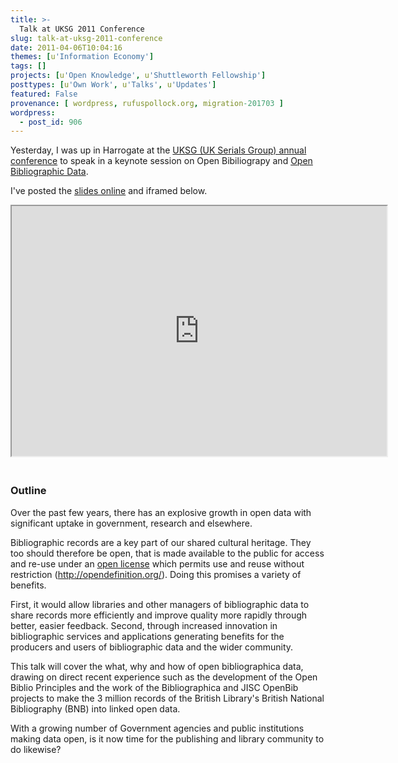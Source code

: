 ```yaml
---
title: >-
  Talk at UKSG 2011 Conference
slug: talk-at-uksg-2011-conference
date: 2011-04-06T10:04:16
themes: [u'Information Economy']
tags: []
projects: [u'Open Knowledge', u'Shuttleworth Fellowship']
posttypes: [u'Own Work', u'Talks', u'Updates']
featured: False
provenance: [ wordpress, rufuspollock.org, migration-201703 ]
wordpress:
  - post_id: 906
---
```


Yesterday, I was up in Harrogate at the [UKSG (UK Serials Group) annual conference][uksg] to speak in a keynote session on Open Bibiliograpy and [Open Bibliographic Data][openbib].

[openbib]: http://opendefinition.org/bibliographic
[uksg]: http://www.uksg.org/event/conference11

I've posted the [slides online][slides] and iframed below.

[slides]: http://m.okfn.org/files/talks/uksg_open_bibliography_20110405/

<iframe src="http://m.okfn.org/files/talks/uksg_open_bibliography_20110405/" width="600px" height="400px;" style="margin-bottom: 20px;" ></iframe>

### Outline

Over the past few years, there has an explosive growth in open data
with significant uptake in government, research and elsewhere.

Bibliographic records are a key part of our shared cultural heritage.
They too should therefore be open, that is made available to the
public for access and re-use under an [open license][open] which permits use
and reuse without restriction (<http://opendefinition.org/>). Doing this
promises a variety of benefits.

[open]: http://opendefinition.org/

First, it would allow libraries and other managers of bibliographic
data to share records more efficiently and improve quality more
rapidly through better, easier feedback. Second, through increased
innovation in bibliographic services and applications generating
benefits for the producers and users of bibliographic data and the
wider community.

This talk will cover the what, why and how of open bibliographica
data, drawing on direct recent experience such as the development of
the Open Biblio Principles and the work of the Bibliographica and JISC
OpenBib projects to make the 3 million records of the British
Library's British National Bibliography (BNB) into linked open data.

With a growing number of Government agencies and public institutions
making data open, is it now time for the publishing and library
community to do likewise?


